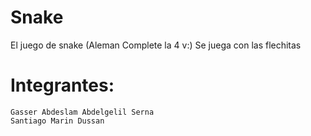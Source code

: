 # Snake

El juego de snake (Aleman Complete la 4 v:)
Se juega con las flechitas

# Integrantes:
```
Gasser Abdeslam Abdelgelil Serna
Santiago Marin Dussan
```
